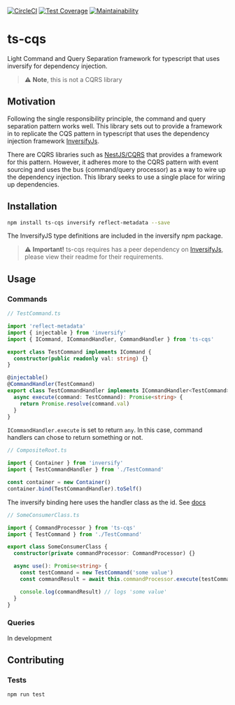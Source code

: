 [![CircleCI](https://circleci.com/gh/shawnmclean/ts-cqs.svg?style=svg)](https://circleci.com/gh/shawnmclean/ts-cqs)
[![Test Coverage](https://api.codeclimate.com/v1/badges/a072ff400fbfd20fab21/test_coverage)](https://codeclimate.com/github/shawnmclean/ts-cqs/test_coverage)
[![Maintainability](https://api.codeclimate.com/v1/badges/a072ff400fbfd20fab21/maintainability)](https://codeclimate.com/github/shawnmclean/ts-cqs/maintainability)

# ts-cqs

Light Command and Query Separation framework for typescript that uses inversify for dependency injection.

> :warning: **Note**, this is not a CQRS library

## Motivation

Following the single responsibility principle, the command and query separation pattern works well. This library sets out to provide a framework in to replicate the CQS pattern in typescript that uses the dependency injection framework [InversifyJs](https://github.com/inversify/InversifyJS).

There are CQRS libraries such as [NestJS/CQRS](https://github.com/nestjs/cqrs) that provides a framework for this pattern. However, it adheres more to the CQRS pattern with event sourcing and uses the bus (command/query processor) as a way to wire up the dependency injection. This library seeks to use a single place for wiring up dependencies.

## Installation

```sh
npm install ts-cqs inversify reflect-metadata --save
```

The InversifyJS type definitions are included in the inversify npm package.

> :warning: **Important!** ts-cqs requires has a peer dependency on [InversifyJs](https://github.com/inversify/InversifyJS), please view their readme for their requirements.

## Usage

### Commands

```typescript
// TestCommand.ts

import 'reflect-metadata'
import { injectable } from 'inversify'
import { ICommand, ICommandHandler, CommandHandler } from 'ts-cqs'

export class TestCommand implements ICommand {
  constructor(public readonly val: string) {}
}

@injectable()
@CommandHandler(TestCommand)
export class TestCommandHandler implements ICommandHandler<TestCommand> {
  async execute(command: TestCommand): Promise<string> {
    return Promise.resolve(command.val)
  }
}
```

`ICommandHandler.execute` is set to return `any`. In this case, command handlers can chose to return something or not.

```typescript
// CompositeRoot.ts

import { Container } from 'inversify'
import { TestCommandHandler } from './TestCommand'

const container = new Container()
container.bind(TestCommandHandler).toSelf()
```

The inversify binding here uses the handler class as the id. See [docs](https://github.com/inversify/InversifyJS/blob/master/wiki/classes_as_id.md)

```typescript
// SomeConsumerClass.ts

import { CommandProcessor } from 'ts-cqs'
import { TestCommand } from './TestCommand'

export class SomeConsumerClass {
  constructor(private commandProcessor: CommandProcessor) {}

  async use(): Promise<string> {
    const testCommand = new TestCommand('some value')
    const commandResult = await this.commandProcessor.execute(testCommand)

    console.log(commandResult) // logs 'some value'
  }
}
```

### Queries

In development

## Contributing

### Tests

```sh
npm run test
```
